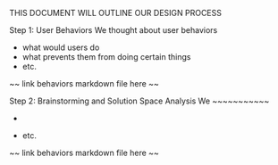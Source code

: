 THIS DOCUMENT WILL OUTLINE OUR DESIGN PROCESS

Step 1: User Behaviors
We thought about user behaviors
- what would users do
- what prevents them from doing certain things
- etc.

~~ link behaviors markdown file here ~~

Step 2: Brainstorming and Solution Space Analysis
We ~~~~~~~~~~~
- ~~~~
- etc.

~~ link behaviors markdown file here ~~